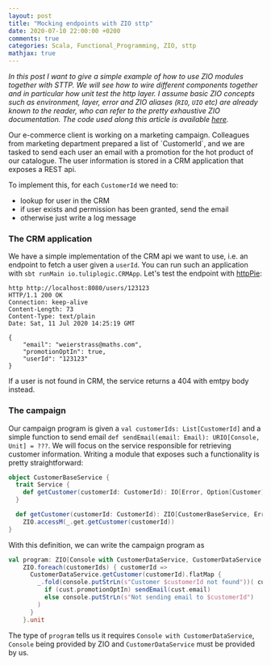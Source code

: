 ```yaml
---
layout: post
title: "Mocking endpoints with ZIO sttp"
date: 2020-07-10 22:00:00 +0200
comments: true
categories: Scala, Functional_Programming, ZIO, sttp
mathjax: true
---
```


_In this post I want to give a simple example of how to use ZIO modules together with STTP. We will see how to wire different components together and in particular how unit test the http layer. I assume basic ZIO concepts such as environment, layer, error and ZIO aliases (`RIO`, `UIO` etc) are already known to the reader, who can refer to the pretty exhaustive ZIO documentation. The code used along this article is available [here](http://github.com/pierangeloc/wateva)._
<p></p>
<p></p>
<p></p>
Our e-commerce client is working on a marketing campaign. Colleagues from marketing department prepared a list of `CustomerId`, and we are tasked to send each user an email with a promotion for the hot product of our catalogue. The user information is stored in a CRM application that exposes a REST api.

To implement this, for each `CustomerId` we need to:

- lookup for user in the CRM
- if user exists and permission has been granted, send the email
- otherwise just write a log message

### The CRM application
We have a simple implementation of the CRM api we want to use, i.e. an endpoint to fetch a user given a `userId`. You can run such an application with `sbt runMain io.tuliplogic.CRMApp`. Let's test the endpoint with [httpPie](https://httpie.org/):

```
http http://localhost:8080/users/123123
HTTP/1.1 200 OK
Connection: keep-alive
Content-Length: 73
Content-Type: text/plain
Date: Sat, 11 Jul 2020 14:25:19 GMT

{
    "email": "weierstrass@maths.com",
    "promotionOptIn": true,
    "userId": "123123"
}
```

If a user is not found in CRM, the service returns a 404 with emtpy body instead.

### The campaign
Our campaign program is given a `val customerIds: List[CustomerId]` and a simple function to send email `def sendEmail(email: Email): URIO[Console, Unit] = ???`. We will focus on the service responsible for retrieving customer information. Writing a module that exposes such a functionality is pretty straightforward:

```scala
object CustomerBaseService {
  trait Service {
    def getCustomer(customerId: CustomerId): IO[Error, Option[Customer]]
  }

  def getCustomer(customerId: CustomerId): ZIO[CustomerBaseService, Error, Option[Customer]] =
    ZIO.accessM(_.get.getCustomer(customerId))
}
```

With this definition, we can write the campaign program as

```scala
val program: ZIO[Console with CustomerDataService, CustomerDataService.Error, Unit] =
    ZIO.foreach(customerIds) { customerId =>
      CustomerDataService.getCustomer(customerId).flatMap {
        _.fold(console.putStrLn(s"Customer $customerId not found"))( cust =>
          if (cust.promotionOptIn) sendEmail(cust.email)
          else console.putStrLn(s"Not sending email to $customerId")
        )
      }
    }.unit
```

The type of `program` tells us it requires `Console with CustomerDataService`, `Console` being provided by ZIO and `CustomerDataService` must be provided by us.